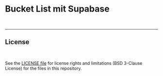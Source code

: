 # Bucket List mit Supabase #

<br>


----

## License ##

<br>

See the [LICENSE file](LICENSE.md) for license rights and limitations (BSD 3-Clause License) for the files in this repository.

<br>
